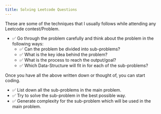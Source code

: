 ```yaml
---
title: Solving Leetcode Questions
---
```


These are some of the techniques that I usually follows while attending any Leetcode contest/Problem.

-   ✅ Go through the problem carefully and think about the problem in the following ways:
    -   ✅ Can the problem be divided into sub-problems?
    -   ✅ What is the key idea behind the problem?
    -   ✅ What is the process to reach the output/goal?
    -   ✅ Which Data-Structure will fit in for each of the sub-problems?

Once you have all the above written down or thought of, you can start coding.
-   ✅ List down all the sub-problems in the main problem.
-   ✅ Try to solve the sub-problem in the best possible way.
-   ✅ Generate complexity for the sub-problem which will be used in the main problem.